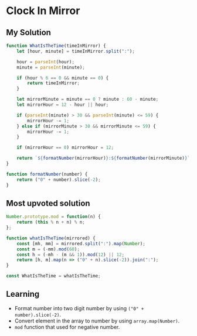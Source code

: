 # Clock In Mirror

## My Solution

```javascript
function WhatIsTheTime(timeInMirror) {
    let [hour, minute] = timeInMirror.split(":");

    hour = parseInt(hour);
    minute = parseInt(minute);

    if (hour % 6 == 0 && minute == 0) {
        return timeInMirror;
    }

    let mirrorMinute = minute == 0 ? minute : 60 - minute;
    let mirrorHour = 12 - hour || hour;

    if (parseInt(minute) > 30 && parseInt(minute) <= 59) {
        mirrorHour -= 1;
    } else if (mirrorMinute > 30 && mirrorMinute <= 59) {
        mirrorHour -= 1;
    }

    if (mirrorHour == 0) mirrorHour = 12;

    return `${formatNumber(mirrorHour)}:${formatNumber(mirrorMinute)}`;
}

function formatNumber(number) {
    return ("0" + number).slice(-2);
}
```

## Most upvoted solution

```javascript
Number.prototype.mod = function(n) {
    return (this % n + n) % n;
};

function whatIsTheTime(mirrored) {
    const [mh, mm] = mirrored.split(":").map(Number);
    const m = (-mm).mod(60);
    const h = (-mh - (m && 1)).mod(12) || 12;
    return [h, m].map(n => ("0" + n).slice(-2)).join(":");
}

const WhatIsTheTime = whatIsTheTime;
```

## Learning

* Format number into two digit number by using `("0" + number).slice(-2)`.
* Convert element in the array to number by using `array.map(Number)`.
* `mod` function that used for negative number.
